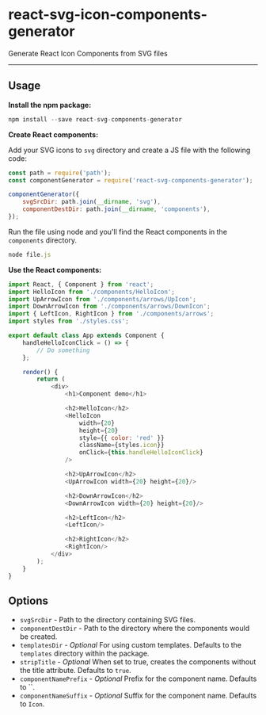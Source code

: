 # react-svg-icon-components-generator
Generate React Icon Components from SVG files

---
## Usage
__Install the npm package:__

```js
npm install --save react-svg-components-generator
```

__Create React components:__

Add your SVG icons to `svg` directory and create a JS file with the following code:

```js
const path = require('path');
const componentGenerator = require('react-svg-components-generator');

componentGenerator({
    svgSrcDir: path.join(__dirname, 'svg'),
    componentDestDir: path.join(__dirname, 'components'),
});
```

Run the file using node and you'll find the React components in the `components` directory.

```js
node file.js
```

__Use the React components:__

```js
import React, { Component } from 'react';
import HelloIcon from './components/HelloIcon';
import UpArrowIcon from './components/arrows/UpIcon';
import DownArrowIcon from './components/arrows/DownIcon';
import { LeftIcon, RightIcon } from './components/arrows';
import styles from './styles.css';

export default class App extends Component {
    handleHelloIconClick = () => {
        // Do something
    };

    render() {
        return (
            <div>
                <h1>Component demo</h1>

                <h2>HelloIcon</h2>
                <HelloIcon
                    width={20}
                    height={20}
                    style={{ color: 'red' }}
                    className={styles.icon}}
                    onClick={this.handleHelloIconClick}
                />

                <h2>UpArrowIcon</h2>
                <UpArrowIcon width={20} height={20}/>

                <h2>DownArrowIcon</h2>
                <DownArrowIcon width={20} height={20}/>

                <h2>LeftIcon</h2>
                <LeftIcon/>

                <h2>RightIcon</h2>
                <RightIcon/>
            </div>
        );
    }
}
```

## Options

- `svgSrcDir` - Path to the directory containing SVG files.
- `componentDestDir` - Path to the directory where the components would be created.
- `templatesDir` - *Optional* For using custom templates. Defaults to the `templates` directory within the package.
- `stripTitle` - *Optional* When set to true, creates the components without the title attribute. Defaults to `true`.
- `componentNamePrefix` - *Optional* Prefix for the component name. Defaults to ``.
- `componentNameSuffix` - *Optional* Suffix for the component name. Defaults to `Icon`.
